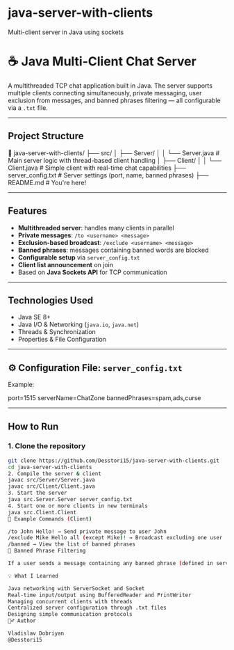 # java-server-with-clients
Multi-client server in Java using sockets
# ☕ Java Multi-Client Chat Server

A multithreaded TCP chat application built in Java. The server supports multiple clients connecting simultaneously, private messaging, user exclusion from messages, and banned phrases filtering — all configurable via a `.txt` file.

---

##  Project Structure

📁 java-server-with-clients/ ├── src/ │ ├── Server/ │ │ └── Server.java # Main server logic with thread-based client handling │ ├── Client/ │ │ └── Client.java # Simple client with real-time chat capabilities ├── server_config.txt # Server settings (port, name, banned phrases) ├── README.md # You're here!


---

##  Features

-  **Multithreaded server**: handles many clients in parallel  
-  **Private messages**: `/to <username> <message>`  
-  **Exclusion-based broadcast**: `/exclude <username> <message>`  
-  **Banned phrases**: messages containing banned words are blocked  
-  **Configurable setup** via `server_config.txt`  
-  **Client list announcement** on join  
-  Based on **Java Sockets API** for TCP communication

---

##  Technologies Used

- Java SE 8+
- Java I/O & Networking (`java.io`, `java.net`)
- Threads & Synchronization
- Properties & File Configuration

---

## ⚙ Configuration File: `server_config.txt`

Example:

port=1515 serverName=ChatZone bannedPhrases=spam,ads,curse


---

##  How to Run

### 1. Clone the repository

```bash
git clone https://github.com/Desstori15/java-server-with-clients.git
cd java-server-with-clients
2. Compile the server & client
javac src/Server/Server.java
javac src/Client/Client.java
3. Start the server
java src.Server.Server server_config.txt
4. Start one or more clients in new terminals
java src.Client.Client
🧠 Example Commands (Client)

/to John Hello! → Send private message to user John
/exclude Mike Hello all (except Mike)! → Broadcast excluding one user
/banned → View the list of banned phrases
🔐 Banned Phrase Filtering

If a user sends a message containing any banned phrase (defined in server_config.txt), the message is blocked and a warning is shown.

💡 What I Learned

Java networking with ServerSocket and Socket
Real-time input/output using BufferedReader and PrintWriter
Managing concurrent clients with threads
Centralized server configuration through .txt files
Designing simple communication protocols
🙋‍♂️ Author

Vladislav Dobriyan
@Desstori15

